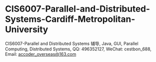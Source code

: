 # CIS6007-Parallel-and-Distributed-Systems-Cardiff-Metropolitan-University
CIS6007-Parallel and Distributed Systems 辅导, Java, GUI, Parallel Computing, Distributed Systems, QQ: 496352127, WeChat: cestbon_688, Email: accoder_overseas@163.com

